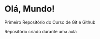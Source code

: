 # Olá, Mundo!
 Primeiro Repositório do Curso de Git e Github

 Repositório criado durante uma aula 

